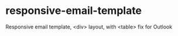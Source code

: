 responsive-email-template
=========================

Responsive email template, &lt;div> layout, with &lt;table> fix for Outlook

